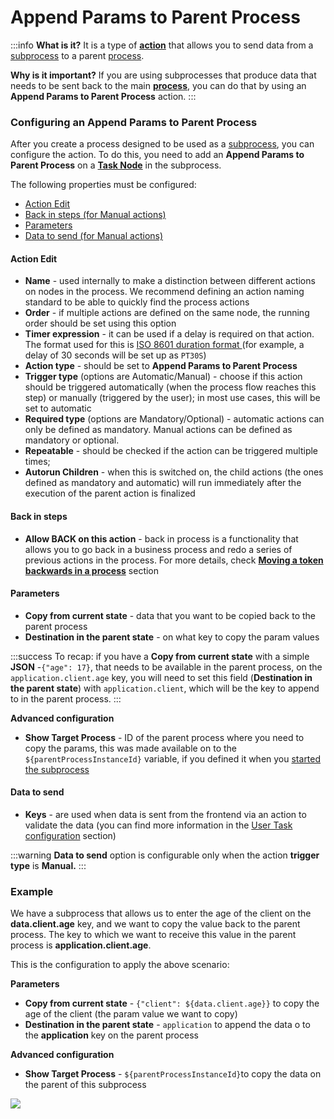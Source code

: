 # Append Params to Parent Process

:::info
**What is it?**  It is a type of [**action**](../../terms/flowx-actions) that allows you to send data from a [subprocess](../process/subprocess.md) to a parent [process](../process/process.md).

**Why is it important?**  If you are using subprocesses that produce data that needs to be sent back to the main [**process**](../../terms/flowx-process-definition), you can do that by using an **Append Params to Parent Process** action.
:::

### Configuring an Append Params to Parent Process

After you create a process designed to be used as a [subprocess](../process/subprocess.md), you can configure the action. To do this, you need to add an **Append Params to Parent Process** on a [**Task Node**](../node/task-node.md) in the subprocess.

The following properties must be configured:

* [Action Edit](#action-edit)
* [Back in steps (for Manual actions)](#back-in-steps)
* [Parameters](#parameters)
* [Data to send (for Manual actions)](#data-to-send)

#### Action Edit

* **Name** - used internally to make a distinction between different actions on nodes in the process. We recommend defining an action naming standard to be able to quickly find the process actions
* **Order** - if multiple actions are defined on the same node, the running order should be set using this option
* **Timer expression** - it can be used if a delay is required on that action. The format used for this is [ISO 8601 duration format ](https://www.w3.org/TR/NOTE-datetime)(for example, a delay of 30 seconds will be set up as `PT30S`)
* **Action type** - should be set to **Append Params to Parent Process**
* **Trigger type** (options are Automatic/Manual) - choose if this action should be triggered automatically (when the process flow reaches this step) or manually (triggered by the user); in most use cases, this will be set to automatic
* **Required type** (options are Mandatory/Optional) - automatic actions can only be defined as mandatory. Manual actions can be defined as mandatory or optional.
* **Repeatable** - should be checked if the action can be triggered multiple times;
* **Autorun Children** - when this is switched on, the child actions (the ones defined as mandatory and automatic) will run immediately after the execution of the parent action is finalized

#### **Back in steps**

* **Allow BACK on this action** - back in process is a functionality that allows you to go back in a business process and redo a series of previous actions in the process. For more details, check [**Moving a token backwards in a process**](../../flowx-designer/managing-a-process-flow/) section

#### **Parameters**

* **Copy from current state** - data that you want to be copied back to the parent process
* **Destination in the parent state** - on what key to copy the param values

:::success
To recap: if you have a **Copy from current state** with a simple **JSON** -`{"age": 17}`, that needs to be available in the parent process, on the `application.client.age` key, you will need to set this field (**Destination in the parent state**) with `application.client`, which will be the key to append to in the parent process.
:::

**Advanced configuration**

* **Show Target Process** - ID of the parent process where you need to copy the params, this was made available on to the `${parentProcessInstanceId}` variable, if you defined it when you [started the subprocess](start-subprocess-action)

#### Data to send

* **Keys** - are used when data is sent from the frontend via an action to validate the data (you can find more information in the [User Task configuration](../node/user-task-node.md) section)

:::warning
**Data to send** option is configurable only when the action **trigger type** is **Manual.**
:::

### Example

We have a subprocess that allows us to enter the age of the client on the **data.client.age** key, and we want to copy the value back to the parent process. The key to which we want to receive this value in the parent process is **application.client.age**.

This is the configuration to apply the above scenario:

**Parameters**

* **Copy from current state** - `{"client": ${data.client.age}}` to copy the age of the client (the param value we want to copy)
* **Destination in the parent state** - `application` to append the data o to the **application** key on the parent process

**Advanced configuration**

* **Show Target Process** - `${parentProcessInstanceId}`to copy the data on the parent of this subprocess

![](https://s3.eu-west-1.amazonaws.com/docx.flowx.ai/building-blocks/node/append_params_example.png)